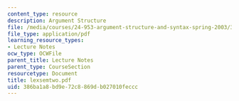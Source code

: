 ```yaml
---
content_type: resource
description: Argument Structure
file: /media/courses/24-953-argument-structure-and-syntax-spring-2003/386ba1a8bd9e72c8869db027010feccc_lexsemtwo.pdf
file_type: application/pdf
learning_resource_types:
- Lecture Notes
ocw_type: OCWFile
parent_title: Lecture Notes
parent_type: CourseSection
resourcetype: Document
title: lexsemtwo.pdf
uid: 386ba1a8-bd9e-72c8-869d-b027010feccc
---
```

